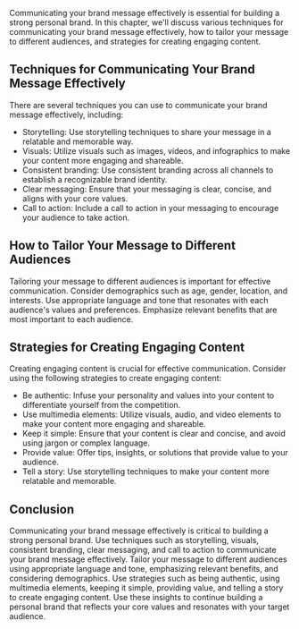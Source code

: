 
Communicating your brand message effectively is essential for building a strong personal brand. In this chapter, we'll discuss various techniques for communicating your brand message effectively, how to tailor your message to different audiences, and strategies for creating engaging content.

Techniques for Communicating Your Brand Message Effectively
-----------------------------------------------------------

There are several techniques you can use to communicate your brand message effectively, including:

* Storytelling: Use storytelling techniques to share your message in a relatable and memorable way.
* Visuals: Utilize visuals such as images, videos, and infographics to make your content more engaging and shareable.
* Consistent branding: Use consistent branding across all channels to establish a recognizable brand identity.
* Clear messaging: Ensure that your messaging is clear, concise, and aligns with your core values.
* Call to action: Include a call to action in your messaging to encourage your audience to take action.

How to Tailor Your Message to Different Audiences
-------------------------------------------------

Tailoring your message to different audiences is important for effective communication. Consider demographics such as age, gender, location, and interests. Use appropriate language and tone that resonates with each audience's values and preferences. Emphasize relevant benefits that are most important to each audience.

Strategies for Creating Engaging Content
----------------------------------------

Creating engaging content is crucial for effective communication. Consider using the following strategies to create engaging content:

* Be authentic: Infuse your personality and values into your content to differentiate yourself from the competition.
* Use multimedia elements: Utilize visuals, audio, and video elements to make your content more engaging and shareable.
* Keep it simple: Ensure that your content is clear and concise, and avoid using jargon or complex language.
* Provide value: Offer tips, insights, or solutions that provide value to your audience.
* Tell a story: Use storytelling techniques to make your content more relatable and memorable.

Conclusion
----------

Communicating your brand message effectively is critical to building a strong personal brand. Use techniques such as storytelling, visuals, consistent branding, clear messaging, and call to action to communicate your brand message effectively. Tailor your message to different audiences using appropriate language and tone, emphasizing relevant benefits, and considering demographics. Use strategies such as being authentic, using multimedia elements, keeping it simple, providing value, and telling a story to create engaging content. Use these insights to continue building a personal brand that reflects your core values and resonates with your target audience.
